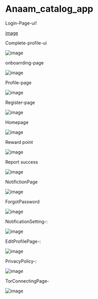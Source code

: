 # Anaam_catalog_app


Login-Page-ui!

[image](https://user-images.githubusercontent.com/59536110/183142943-3e9c56ee-febb-46e8-aeca-568650b69b6b.png)

 Complete-profile-ui
 
 ![image](https://user-images.githubusercontent.com/59536110/183144157-56533335-6ba0-45cf-a3f1-8e7751f3114d.png)
 
onboarrding-page

![image](https://user-images.githubusercontent.com/59536110/183262307-8a047d60-afa1-4dc4-a4f0-4b003167bebd.png)

Profile-page

![image](https://user-images.githubusercontent.com/59536110/182662498-f07d24b9-e831-443a-a7a3-ee62d3b6dc58.png)

Register-page

![image](https://user-images.githubusercontent.com/59536110/183146069-805897bc-c4c3-460c-b045-bfa414af9544.png)

Homepage

![image](https://user-images.githubusercontent.com/59536110/184504051-a8db27f0-5a90-4d03-acb8-adddb46abab0.png)

Reward point 

![image](https://user-images.githubusercontent.com/59536110/184504379-660799f0-4bc2-48a0-9dcd-3187afa69f2e.png)

Report success 

![image](https://user-images.githubusercontent.com/59536110/184539301-c37bce99-3fae-4294-9ec4-9f6d7f031e29.png)

NotifictionPage 

![image](https://user-images.githubusercontent.com/59536110/185201636-796f5e26-aca7-4818-887b-e08a796b0238.png)

ForgotPassword 

![image](https://user-images.githubusercontent.com/59536110/185675493-4eb56104-54a6-4754-bd44-92440eee1169.png)

NotificationSetting-:

![image](https://user-images.githubusercontent.com/59536110/185676444-a75d05e2-f574-4a66-8f4e-77900e8246c4.png)

EditProfilePage-: 

![image](https://user-images.githubusercontent.com/59536110/185677021-48cfdd5a-26dd-4771-b1d6-50244dea77dc.png)

PrivacyPolicy-: 

![image](https://user-images.githubusercontent.com/59536110/185804084-5a082d73-a8cf-4b0f-9c75-af6d548a7e4c.png)

TorConnectingPage-

![image](https://user-images.githubusercontent.com/59536110/185867805-b2256046-7df7-4dff-ac45-9f02e62a022f.png)



